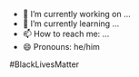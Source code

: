 - 🔭 I’m currently working on ...
- 🌱 I’m currently learning ...
- 📫 How to reach me: ...
- 😄 Pronouns: he/him

#BlackLivesMatter
